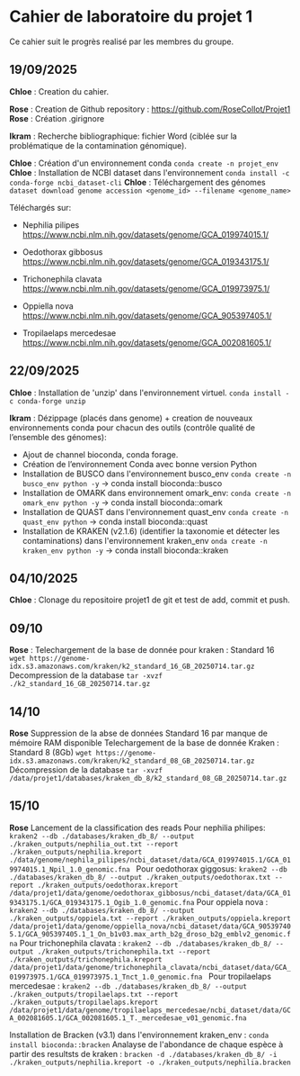 # Cahier de laboratoire du projet 1

Ce cahier suit le progrès realisé par les membres du groupe.


## 19/09/2025

**Chloe** : Creation du cahier.

**Rose** : Creation de Github repository : https://github.com/RoseCollot/Projet1
**Rose** : Création .girignore

**Ikram** : Recherche bibliographique: fichier Word (ciblée sur la problématique de la contamination génomique).

**Chloe** : Création d'un environnement conda 
`conda create -n projet_env`
**Chloe** : Installation de NCBI dataset dans l'environnement
`conda install -c conda-forge ncbi_dataset-cli`
**Chloe** : Téléchargement des génomes
`dataset download genome accession <genome_id> --filename <genome_name>`

Téléchargés sur:
* Nephilia pilipes https://www.ncbi.nlm.nih.gov/datasets/genome/GCA_019974015.1/

* Oedothorax gibbosus  https://www.ncbi.nlm.nih.gov/datasets/genome/GCA_019343175.1/ 

* Trichonephila clavata  https://www.ncbi.nlm.nih.gov/datasets/genome/GCA_019973975.1/ 

* Oppiella nova  https://www.ncbi.nlm.nih.gov/datasets/genome/GCA_905397405.1/ 

* Tropilaelaps mercedesae https://www.ncbi.nlm.nih.gov/datasets/genome/GCA_002081605.1/

## 22/09/2025

**Chloe** : Installation de 'unzip' dans l'environnement virtuel.
`conda install -c conda-forge unzip`

**Ikram** : Dézippage (placés dans genome) + creation de nouveaux environnements conda pour chacun des outils (contrôle qualité de l’ensemble des génomes):
* Ajout de channel bioconda, conda forage.
* Création de l’environnement Conda avec bonne version Python 
* Installation de BUSCO dans l'environnement busco_env
`conda create -n busco_env python -y`
-> conda install bioconda::busco
* Installation de OMARK dans environnement omark_env:
`conda create -n omark_env python -y` 
-> conda install bioconda::omark
* Installation de QUAST dans l'environnement quast_env 
`conda create -n quast_env python`
-> conda install bioconda::quast
* Installation de KRAKEN (v2.1.6) (identifier la taxonomie et détecter les contaminations) dans l'environnement kraken_env
`onda create -n kraken_env python -y`
-> conda install bioconda::kraken

## 04/10/2025

**Chloe** : Clonage du repositoire projet1 de git et test de add, commit et push.


## 09/10

**Rose** : 
Telechargement de la base de donnée pour kraken : Standard 16
`wget https://genome-idx.s3.amazonaws.com/kraken/k2_standard_16_GB_20250714.tar.gz`
Decompression de la database 
`tar -xvzf ./k2_standard_16_GB_20250714.tar.gz` 

## 14/10 

**Rose** 
Suppression de la abse de données Standard 16 par manque de mémoire RAM disponible 
Telechargement de la base de donnée Kraken : Standard 8 (8Gb)
`wget https://genome-idx.s3.amazonaws.com/kraken/k2_standard_08_GB_20250714.tar.gz`
Décompression de la database 
`tar -xvzf /data/projet1/databases/kraken_db_8/k2_standard_08_GB_20250714.tar.gz`

## 15/10
**Rose**
Lancement de la classification des reads 
Pour nephilia philipes:
`kraken2 --db ./databases/kraken_db_8/ --output ./kraken_outputs/nephilia_out.txt --report ./kraken_outputs/nephilia.kreport ./data/genome/nephila_pilipes/ncbi_dataset/data/GCA_019974015.1/GCA_019974015.1_Npil_1.0_genomic.fna `
Pour oedothorax giggosus:
`kraken2 --db ./databases/kraken_db_8/ --output ./kraken_outputs/oedothorax.txt --report ./kraken_outputs/oedothorax.kreport /data/projet1/data/genome/oedothorax_gibbosus/ncbi_dataset/data/GCA_019343175.1/GCA_019343175.1_Ogib_1.0_genomic.fna`
Pour oppiela nova : 
`kraken2 --db ./databases/kraken_db_8/ --output ./kraken_outputs/oppiela.txt --report ./kraken_outputs/oppiela.kreport /data/projet1/data/genome/oppiella_nova/ncbi_dataset/data/GCA_905397405.1/GCA_905397405.1_1_On_b1v03.max_arth_b2g_droso_b2g_emblv2_genomic.fna`
Pour trichonephila clavata : 
`kraken2 --db ./databases/kraken_db_8/ --output ./kraken_outputs/trichonephila.txt --report ./kraken_outputs/trichonephila.kreport /data/projet1/data/genome/trichonephila_clavata/ncbi_dataset/data/GCA_019973975.1/GCA_019973975.1_Tnct_1.0_genomic.fna `
Pour tropilaelaps mercedesae :
`kraken2 --db ./databases/kraken_db_8/ --output ./kraken_outputs/tropilaelaps.txt --report ./kraken_outputs/tropilaelaps.kreport /data/projet1/data/genome/tropilaelaps_mercedesae/ncbi_dataset/data/GCA_002081605.1/GCA_002081605.1_T._mercedesae_v01_genomic.fna `

Installation de Bracken (v3.1) dans l'environnement kraken_env : 
`conda install bioconda::bracken`
Analayse de l'abondance de chaque espèce à partir des resultsts de kraken : 
`bracken -d ./databases/kraken_db_8/ -i ./kraken_outputs/nephilia.kreport -o ./kraken_outputs/nephilia.bracken`





